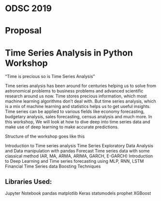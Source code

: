 # ODSC 2019

# Proposal

# Time Series Analysis in Python Workshop
“Time is precious so is Time Series Analysis”

Time series analysis has been around for centuries helping us to solve from astronomical problems to business problems and advanced scientific research around us now. Time stores precious information, which most machine learning algorithms don’t deal with. But time series analysis, which is a mix of machine learning and statistics helps us to get useful insights. Time series can be applied to various fields like economy forecasting, budgetary analysis, sales forecasting, census analysis and much more. In this workshop, We will look at how to dive deep into time series data and make use of deep learning to make accurate predictions.

Structure of the workshop goes like this

Introduction to Time series analysis
Time Series Exploratory Data Analysis and Data manipulation with pandas
Forecast Time series data with some classical method (AR, MA, ARMA, ARIMA, GARCH, E-GARCH)
Introduction to Deep Learning and Time series forecasting using MLP, RNN, LSTM
Financial Time Series data
Boosting Techniques

## Libraries Used:

Jupyter Notebook
pandas
matplotlib
Keras 
statsmodels
prophet
XGBoost
